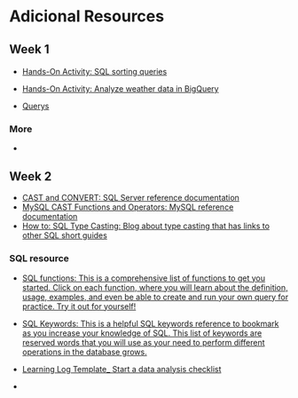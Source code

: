 # Adicional Resources

## Week 1

####

- [Hands-On Activity: SQL sorting queries](week1/Hands-On-Activity-SQL-sorting-queries.pdf)

- [Hands-On Activity: Analyze weather data in BigQuery](week1/Hands-On-Activity-Analyze-weather-data-in-BigQuery.pdf)

- [Querys](week1/querys.sql)

### More

- []()
## Week 2

- [CAST and CONVERT: SQL Server reference documentation](https://docs.microsoft.com/en-us/sql/t-sql/functions/cast-and-convert-transact-sql?view=sql-server-ver15)
- [MySQL CAST Functions and Operators: MySQL reference documentation](https://dev.mysql.com/doc/refman/8.0/en/cast-functions.html)
- [How to: SQL Type Casting: Blog about type casting that has links to other SQL short guides](https://www.rudderstack.com/guides/how-to-sql-type-casting/)

### SQL resource

- [SQL functions: This is a comprehensive list of functions to get you started. Click on each function, where you will learn about the definition, usage, examples, and even be able to create and run your own query for practice. Try it out for yourself!](https://www.w3schools.com/sql/sql_ref_sqlserver.asp)
- [SQL Keywords: This is a helpful SQL keywords reference to bookmark as you increase your knowledge of SQL. This list of keywords are reserved words that you will use as your need to perform different operations in the database grows.](<https://www.w3schools.com/sql/sql_ref_keywords.asp>)

- [Learning Log Template_ Start a data analysis checklist](https://docs.google.com/document/d/1kGV1lHh6Exnx6cLQfMyhG9nv6JXEMDvgJb_X_54_Y0o/template/preview?resourcekey=0-4VRGOrEcbl6PBMdZoZ7Fnw)
- []()
